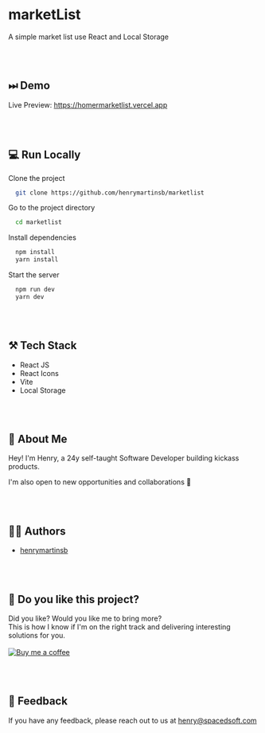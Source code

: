 ﻿# marketList

A simple market list use React and Local Storage

<br>
<br>

## ⏭ Demo

Live Preview: https://homermarketlist.vercel.app

<br>
<br>

## 💻 Run Locally

Clone the project

```bash
  git clone https://github.com/henrymartinsb/marketlist
```

Go to the project directory

```bash
  cd marketlist
```

Install dependencies

```bash
  npm install
  yarn install
```

Start the server

```bash
  npm run dev
  yarn dev
```

<br>
<br>

## ⚒ Tech Stack 

- React JS
- React Icons
- Vite
- Local Storage

<br>
<br>

## 🚀 About Me
Hey! I'm Henry, a 24y self-taught Software Developer building kickass products. 

I'm also open to new opportunities and collaborations 🌟

<br>
<br>

## 🙋‍♂️ Authors

- [henrymartinsb](https://www.github.com/henrymartinsb) 

<br>
<br>

## 🌹 Do you like this project?

Did you like? Would you like me to bring more? <br> This is how I know if I'm on the right track and delivering interesting solutions for you.
<br>
<br>
[![Buy me a coffee](/public/bmc-button.svg)](https://bmc.link/henrymartinsb)

<br>
<br>

## 💬 Feedback

If you have any feedback, please reach out to us at henry@spacedsoft.com
